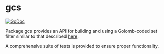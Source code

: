 gcs
==========

[![GoDoc](https://godoc.org/github.com/pinqy520/dcrd/gcs?status.png)](http://godoc.org/github.com/pinqy520/dcrd/gcs)

Package gcs provides an API for building and using a Golomb-coded set filter
similar to that described [here](http://giovanni.bajo.it/post/47119962313/golomb-coded-sets-smaller-than-bloom-filters).

A comprehensive suite of tests is provided to ensure proper functionality.
